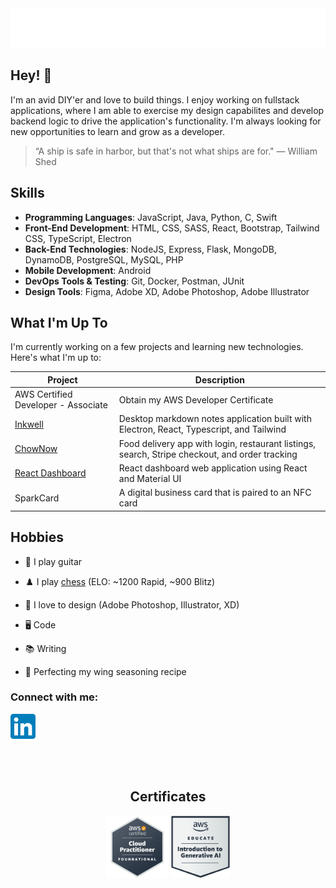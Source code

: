 <div align="center">
  <img src="git_headerGradient.svg"/>
</div>

## Hey! 👋

I'm an avid DIY'er and love to build things. I enjoy working on fullstack applications, where I am able to exercise my design capabilites and develop backend logic to drive the application's functionality. I'm always looking for new opportunities to learn and grow as a developer.

> “A ship is safe in harbor, but that's not what ships are for." — William Shed

## Skills

- **Programming Languages**: JavaScript, Java, Python, C, Swift
- **Front-End Development**: HTML, CSS, SASS, React, Bootstrap, Tailwind CSS, TypeScript, Electron
- **Back-End Technologies**: NodeJS, Express, Flask, MongoDB, DynamoDB, PostgreSQL, MySQL, PHP
- **Mobile Development**: Android
- **DevOps Tools & Testing**: Git, Docker, Postman, JUnit
- **Design Tools**: Figma, Adobe XD, Adobe Photoshop, Adobe Illustrator

## What I'm Up To

I'm currently working on a few projects and learning new technologies. Here's what I'm up to:

| Project                                                          | Description                                                                                     | 
| ---------------------------------------------------------------- | ----------------------------------------------------------------------------------------------- |
| AWS Certified Developer - Associate                              | Obtain my AWS Developer Certificate                                                             | 
| [Inkwell](https://github.com/fredschuck/inkwell)                 | Desktop markdown notes application built with Electron, React, Typescript, and Tailwind         | 
| [ChowNow](https://github.com/fredschuck/ChowNow)                 | Food delivery app with login, restaurant listings, search, Stripe checkout, and order tracking  |
| [React Dashboard](https://github.com/fredschuck/react-dashboard) | React dashboard web application using React and Material UI                                     | 
| SparkCard                                                        | A digital business card that is paired to an NFC card                                           | 

## Hobbies

- 🎸 I play guitar

- ♟️ I play [chess](https://www.chess.com/member/fredschuck) (ELO: ~1200 Rapid, ~900 Blitz)

- 🎨 I love to design (Adobe Photoshop, Illustrator, XD)

- 🖥️ Code

- 📚 Writing

- 🍗 Perfecting my wing seasoning recipe

<h3 align="left">Connect with me:</h3>
<p align="left">
<a href="https://linkedin.com/in/fredschuck" target="blank">
 <img src="LinkedIn_icon.svg" width="40"/>
 </a>
</p>


<div align="center">
  <br><br>
  <h2>Certificates</h2>
  <img src="cert-aws-cpp.png" height="100px" />
  <img src="cert-educate-introGenAI.png" height="100px" />
</div>
